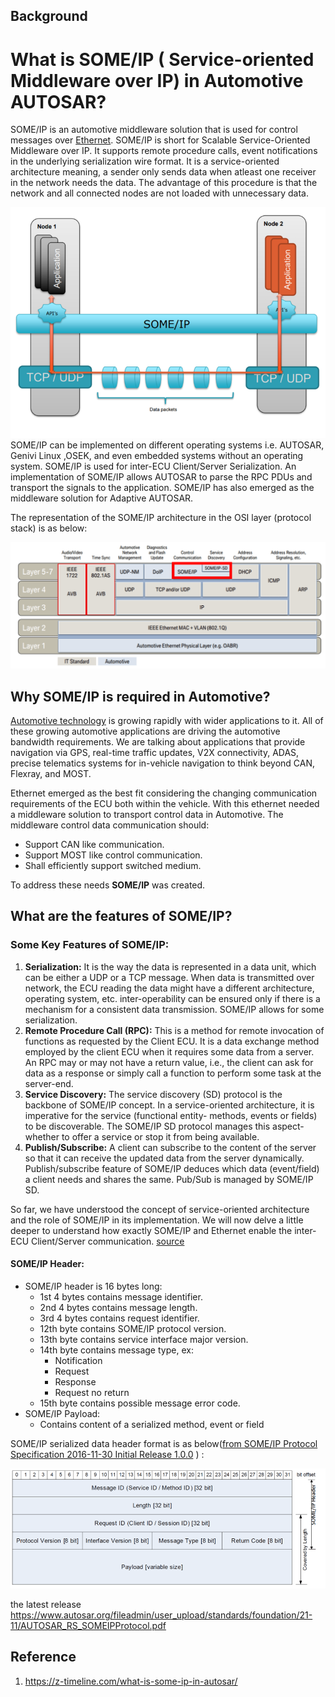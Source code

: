 ## Background







# What is SOME/IP ( Service-oriented Middleware over IP) in Automotive AUTOSAR?

SOME/IP is an automotive middleware solution that is used for control messages over [Ethernet](https://z-timeline.com/basics-of-ethernet-tutorial-a-definitive-guide/). SOME/IP is short for Scalable Service-Oriented Middleware over IP. It supports remote procedure calls, event notifications in the underlying serialization wire format. It is a service-oriented architecture meaning, a sender only sends data when atleast one receiver in the network needs the data. The advantage of this procedure is that the network and all connected nodes are not loaded with unnecessary data.

![](img/2022-01-08_150314.png)SOME/IP can be implemented on different operating systems i.e. AUTOSAR, Genivi Linux ,OSEK, and even embedded systems without an operating system. SOME/IP is used for inter-ECU Client/Server Serialization. An implementation of SOME/IP allows AUTOSAR to parse the RPC PDUs and transport the signals to the application. SOME/IP has also emerged as the middleware solution for Adaptive AUTOSAR.

The representation of the SOME/IP architecture in the OSI layer (protocol stack) is as below:

![](img/image-18.png)

## Why SOME/IP is required in Automotive?

[Automotive technology](https://z-timeline.com/automotive-ethernet-what-is-driving-force-to-the-adaption-of-in-vehicle-networks-to-ethernet/) is growing rapidly with wider applications to it. All of these growing automotive applications are driving the automotive bandwidth requirements. We are talking about applications that provide navigation via GPS, real-time traffic updates, V2X connectivity, ADAS, precise telematics systems for in-vehicle navigation to think beyond CAN, Flexray, and MOST.

Ethernet emerged as the best fit considering the changing communication requirements of the ECU both within the vehicle. With this ethernet needed a middleware solution to transport control data in Automotive. The middleware control data communication should:

- Support CAN like communication.
- Support MOST like control communication.
- Shall efficiently support switched medium.

To address these needs **SOME/IP** was created.

## What are the features of SOME/IP?

### Some Key Features of SOME/IP:

1. **Serialization:** It is the way the data is represented in a data unit, which can be either a UDP or a TCP message. When data is transmitted over network, the ECU reading the data might have a different architecture, operating system, etc. inter-operability can be ensured only if there is a mechanism for a consistent data transmission. SOME/IP allows for some serialization.
2. **Remote Procedure Call (RPC):** This is a method for remote invocation of functions as requested by the Client ECU. It is a data exchange method employed by the client ECU when it requires some data from a server. An RPC may or may not have a return value, i.e., the client can ask for data as a response or simply call a function to perform some task at the server-end.
3. **Service Discovery:** The service discovery (SD) protocol is the backbone of SOME/IP concept. In a service-oriented architecture, it is imperative for the service (functional entity- methods, events or fields) to be discoverable. The SOME/IP SD protocol manages this aspect- whether to offer a service or stop it from being available.
4. **Publish/Subscribe:** A client can subscribe to the content of the server so that it can receive the updated data from the server dynamically. Publish/subscribe feature of SOME/IP deduces which data (event/field) a client needs and shares the same. Pub/Sub is managed by SOME/IP SD.

So far, we have understood the concept of service-oriented architecture and the role of SOME/IP in its implementation. We will now delve a little deeper to understand how exactly SOME/IP and Ethernet enable the inter-ECU Client/Server communication. [source](https://www.embitel.com/blog/embedded-blog/how-some-ip-enables-service-oriented-architecture-in-ecu-network)

#### SOME/IP Header:

- SOME/IP header is 16 bytes long:
  - 1st 4 bytes contains message identifier. 
  - 2nd 4 bytes contains message length.
  - 3rd 4 bytes contains request identifier.
  - 12th byte contains SOME/IP protocol version.
  - 13th byte contains service interface major version.
  - 14th byte contains message type, ex:
    - Notification
    - Request
    - Response
    - Request no return
  - 15th byte contains possible message error code.
- SOME/IP Payload: 
  - Contains content of a serialized method, event or field

SOME/IP serialized data header format is as below([from SOME/IP Protocol Specification 2016-11-30 Initial Release 1.0.0](https://www.autosar.org/fileadmin/user_upload/standards/foundation/1-0/AUTOSAR_RS_SOMEIPProtocol.pdf#page=15&zoom=100,352,392) ) :

![](img/image-21.png)

the latest release https://www.autosar.org/fileadmin/user_upload/standards/foundation/21-11/AUTOSAR_RS_SOMEIPProtocol.pdf





## Reference

1. https://z-timeline.com/what-is-some-ip-in-autosar/
